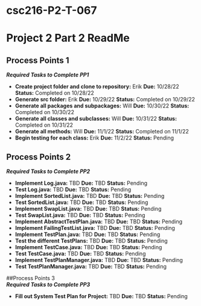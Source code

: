 # csc216-P2-T-067
# Project 2 Part 2 ReadMe <br>
## Process Points 1 <br>
***_Required Tasks to Complete PP1_***
 - **Create project folder and clone to repository:** Erik **Due:** 10/28/22 **Status:** Completed on 10/28/22 <br>
 - **Generate src folder:** Erik **Due:** 10/29/22 **Status:** Completed on 10/29/22 <br>
 - **Generate all packages and subpackages:** Will **Due:** 10/30/22 **Status:** Completed on 10/30/22 <br>
 - **Generate all classes and subclasses:** Will **Due:** 10/31/22 **Status:** Completed on 10/31/22 <br>
 - **Generate all methods:** Will **Due:** 11/1/22 **Status:** Completed on 11/1/22 <br>
 - **Begin testing for each class:** Erik **Due:** 11/2/22 **Status:** Pending <br>

## Process Points 2 <br>
***_Required Tasks to Complete PP2_***
- **Implement Log.java:** TBD **Due:** TBD **Status:** Pending <br>
- **Test Log.java:** TBD **Due:** TBD **Status:** Pending <br>
- **Implement SortedList.java:** TBD **Due:** TBD **Status:** Pending <br>
- **Test SortedList.java:** TBD **Due:** TBD **Status:** Pending <br>
- **Implement SwapList.java:** TBD **Due:** TBD **Status:** Pending <br>
- **Test SwapList.java:** TBD **Due:** TBD **Status:** Pending <br>
- **Implement AbstractTestPlan.java:** TBD **Due:** TBD **Status:** Pending <br>
- **Implement FailingTestList.java:** TBD **Due:** TBD **Status:** Pending <br>
- **Implement TestPlan.java:** TBD **Due:** TBD **Status:** Pending <br>
- **Test the different TestPlans:** TBD **Due:** TBD **Status:** Pending <br>
- **Implement TestCase.java:** TBD **Due:** TBD **Status:** Pending <br>
- **Test TestCase.java:** TBD **Due:** TBD **Status:** Pending <br>
- **Implement TestPlanManager.java:** TBD **Due:** TBD **Status:** Pending <br>
- **Test TestPlanManager.java:** TBD **Due:** TBD **Status:** Pending <br>

##Process Points 3 <br>
***_Required Tasks to Complete PP3_***
- **Fill out System Test Plan for Project:** TBD **Due:** TBD **Status:** Pending <br>
